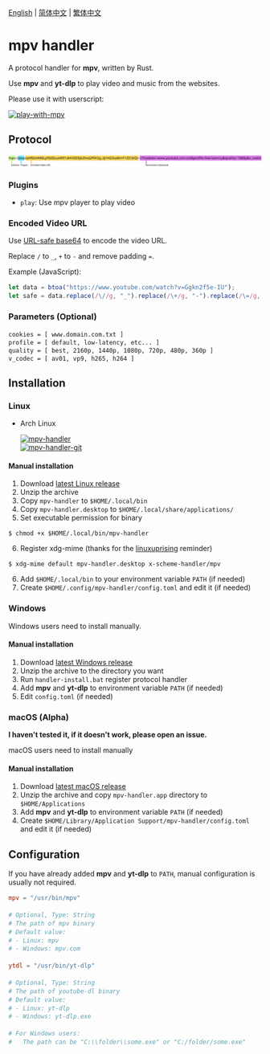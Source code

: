 [English][readme-en] | [简体中文][readme-zh-hans] | [繁体中文][readme-zh-hant]

[readme-en]: https://github.com/akiirui/mpv-handler/blob/main/README.md
[readme-zh-hans]: https://github.com/akiirui/mpv-handler/blob/main/README.zh-Hans.md
[readme-zh-hant]: https://github.com/akiirui/mpv-handler/blob/main/README.zh-Hant.md

# mpv handler

A protocol handler for **mpv**, written by Rust.

Use **mpv** and **yt-dlp** to play video and music from the websites.

Please use it with userscript:

[![play-with-mpv][badges-play-with-mpv]][greasyfork-play-with-mpv]

## Protocol

![](share/proto.svg)

### Plugins

- `play`: Use mpv player to play video

### Encoded Video URL

Use [URL-safe base64][rfc-base64-url] to encode the video URL.

Replace `/` to `_`, `+` to `-` and remove padding `=`.

Example (JavaScript):

```javascript
let data = btoa("https://www.youtube.com/watch?v=Ggkn2f5e-IU");
let safe = data.replace(/\//g, "_").replace(/\+/g, "-").replace(/\=/g, "");
```

### Parameters (Optional)

```
cookies = [ www.domain.com.txt ]
profile = [ default, low-latency, etc... ]
quality = [ best, 2160p, 1440p, 1080p, 720p, 480p, 360p ]
v_codec = [ av01, vp9, h265, h264 ]
```

## Installation

### Linux

- Arch Linux

  [![mpv-handler][badges-aur]][download-aur] \
  [![mpv-handler-git][badges-aur-git]][download-aur-git]

#### Manual installation

1. Download [latest Linux release][download-linux]
2. Unzip the archive
3. Copy `mpv-handler` to `$HOME/.local/bin`
4. Copy `mpv-handler.desktop` to `$HOME/.local/share/applications/`
5. Set executable permission for binary

```
$ chmod +x $HOME/.local/bin/mpv-handler
```

6. Register xdg-mime (thanks for the [linuxuprising][linuxuprising] reminder)

```
$ xdg-mime default mpv-handler.desktop x-scheme-handler/mpv
```

6. Add `$HOME/.local/bin` to your environment variable `PATH` (if needed)
7. Create `$HOME/.config/mpv-handler/config.toml` and edit it (if needed)

### Windows

Windows users need to install manually.

#### Manual installation

1. Download [latest Windows release][download-windows]
2. Unzip the archive to the directory you want
3. Run `handler-install.bat` register protocol handler
4. Add **mpv** and **yt-dlp** to environment variable `PATH` (if needed)
5. Edit `config.toml` (if needed)

### macOS (Alpha)

**I haven't tested it, if it doesn't work, please open an issue.**

macOS users need to install manually

#### Manual installation

1. Download [latest macOS release][download-macos]
2. Unzip the archive and copy `mpv-handler.app` directory to `$HOME/Applications`
3. Add **mpv** and **yt-dlp** to environment variable `PATH` (if needed)
4. Create `$HOME/Library/Application Support/mpv-handler/config.toml` and edit it (if needed)

## Configuration

If you have already added **mpv** and **yt-dlp** to `PATH`, manual configuration is usually not required.

```toml
mpv = "/usr/bin/mpv"

# Optional, Type: String
# The path of mpv binary
# Default value:
# - Linux: mpv
# - Windows: mpv.com

ytdl = "/usr/bin/yt-dlp"

# Optional, Type: String
# The path of youtube-dl binary
# Default value:
# - Linux: yt-dlp
# - Windows: yt-dlp.exe

# For Windows users:
#   The path can be "C:\\folder\\some.exe" or "C:/folder/some.exe"
```

[rfc-base64-url]: https://datatracker.ietf.org/doc/html/rfc4648#section-5
[badges-aur-git]: https://img.shields.io/aur/version/mpv-handler-git?label=mpv-handler-git&style=for-the-badge
[badges-aur]: https://img.shields.io/aur/version/mpv-handler?label=mpv-handler&style=for-the-badge
[badges-play-with-mpv]: https://img.shields.io/badge/dynamic/json?style=for-the-badge&label=play-with-mpv&prefix=v&query=version&url=https%3A%2F%2Fgreasyfork.org%2Fscripts%2F416271.json
[download-aur-git]: https://aur.archlinux.org/packages/mpv-handler-git/
[download-aur]: https://aur.archlinux.org/packages/mpv-handler/
[download-linux]: https://github.com/akiirui/mpv-handler/releases/latest/download/mpv-handler-linux-amd64.zip
[download-macos]: https://github.com/akiirui/mpv-handler/releases/latest/download/mpv-handler-macos-amd64.zip
[download-windows]: https://github.com/akiirui/mpv-handler/releases/latest/download/mpv-handler-windows-amd64.zip
[greasyfork-play-with-mpv]: https://greasyfork.org/scripts/416271-play-with-mpv
[linuxuprising]: https://www.linuxuprising.com/2021/07/open-youtube-and-more-videos-from-your.html
